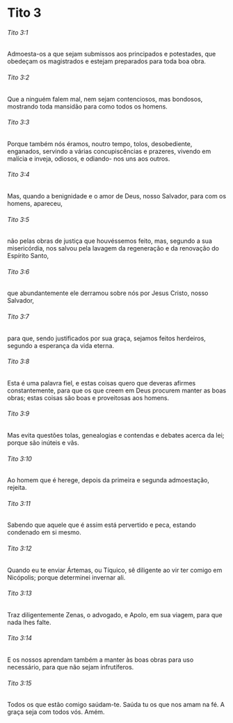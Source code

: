 # Tito 3

###### Tito 3:1

Admoesta-os a que sejam submissos aos principados e potestades, que obedeçam os magistrados e estejam preparados para toda boa obra.

###### Tito 3:2

Que a ninguém falem mal, nem sejam contenciosos, mas bondosos, mostrando toda mansidão para como todos os homens.

###### Tito 3:3

Porque também nós éramos, noutro tempo, tolos, desobediente, enganados, servindo a várias concupiscências e prazeres, vivendo em malícia e inveja, odiosos, e odiando- nos uns aos outros.

###### Tito 3:4

Mas, quando a benignidade e o amor de Deus, nosso Salvador, para com os homens, apareceu,

###### Tito 3:5

não pelas obras de justiça que houvéssemos feito, mas, segundo a sua misericórdia, nos salvou pela lavagem da regeneração e da renovação do Espírito Santo,

###### Tito 3:6

que abundantemente ele derramou sobre nós por Jesus Cristo, nosso Salvador,

###### Tito 3:7

para que, sendo justificados por sua graça, sejamos feitos herdeiros, segundo a esperança da vida eterna.

###### Tito 3:8

Esta é uma palavra fiel, e estas coisas quero que deveras afirmes constantemente, para que os que creem em Deus procurem manter as boas obras; estas coisas são boas e proveitosas aos homens.

###### Tito 3:9

Mas evita questões tolas, genealogias e contendas e debates acerca da lei; porque são inúteis e vãs.

###### Tito 3:10

Ao homem que é herege, depois da primeira e segunda admoestação, rejeita.

###### Tito 3:11

Sabendo que aquele que é assim está pervertido e peca, estando condenado em si mesmo.

###### Tito 3:12

Quando eu te enviar Ártemas, ou Tíquico, sê diligente ao vir ter comigo em Nicópolis; porque determinei invernar ali.

###### Tito 3:13

Traz diligentemente Zenas, o advogado, e Apolo, em sua viagem, para que nada lhes falte.

###### Tito 3:14

E os nossos aprendam também a manter às boas obras para uso necessário, para que não sejam infrutíferos.

###### Tito 3:15

Todos os que estão comigo saúdam-te. Saúda tu os que nos amam na fé. A graça seja com todos vós. Amém.

